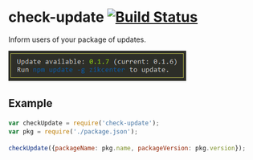 # check-update [![Build Status](https://travis-ci.org/cedced19/check-update.svg?branch=master)](https://travis-ci.org/cedced19/check-update)

Inform users of your package of updates.

![](https://raw.githubusercontent.com/cedced19/check-update/master/demo.png)

## Example

```js
var checkUpdate = require('check-update');
var pkg = require('./package.json');

checkUpdate({packageName: pkg.name, packageVersion: pkg.version});
```